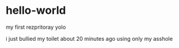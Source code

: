 # hello-world
my first rezpritoray yolo

i just bullied my toilet about 20 minutes ago using only my asshole
